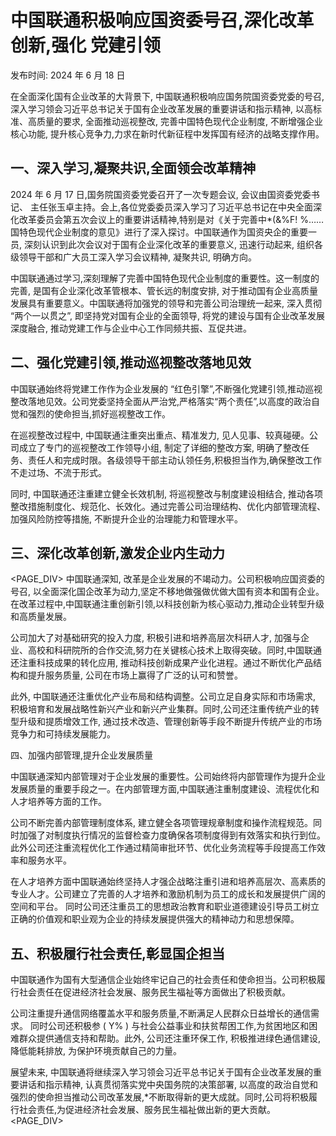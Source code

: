 # 中国联通积极响应国资委号召,深化改革创新,强化 党建引领

发布时间: 2024 年 6 月 18 日

在全面深化国有企业改革的大背景下, 中国联通积极响应国务院国资委党委的号召, 深入学习领会习近平总书记关于国有企业改革发展的重要讲话和指示精神, 以高标准、高质量的要求, 全面推动巡视整改, 完善中国特色现代企业制度, 不断增强企业核心功能, 提升核心竞争力,力求在新时代新征程中发挥国有经济的战略支撑作用。

## 一、深入学习,凝聚共识,全面领会改革精神

2024 年 6 月 17 日,国务院国资委党委召开了一次专题会议, 会议由国资委党委书记、 主任张玉卓主持。会上,各位党委委员深入学习了习近平总书记在中央全面深化改革委员会第五次会议上的重要讲话精神,特别是对《关于完善中*(&%F! %……国特色现代企业制度的意见》进行了深入探讨。中国联通作为国资央企的重要一员, 深刻认识到此次会议对于国有企业深化改革的重要意义, 迅速行动起来, 组织各级领导干部和广大员工深入学习会议精神, 凝聚共识, 明确方向。

中国联通通过学习,深刻理解了完善中国特色现代企业制度的重要性。这一制度的完善, 是国有企业深化改革管根本、管长远的制度安排, 对于推动国有企业高质量发展具有重要意义。中国联通将加强党的领导和完善公司治理统一起来, 深入贯彻 “两个一以贯之”, 即坚持党对国有企业的全面领导, 将党的建设与国有企业改革发展深度融合, 推动党建工作与企业中心工作同频共振、互促共进。

## 二、强化党建引领,推动巡视整改落地见效

中国联通始终将党建工作作为企业发展的 “红色引擎”,不断强化党建引领,推动巡视整改落地见效。公司党委坚持全面从严治党,严格落实“两个责任”,以高度的政治自觉和强烈的使命担当,抓好巡视整改工作。

在巡视整改过程中, 中国联通注重突出重点、精准发力, 见人见事、较真碰硬。公司成立了专门的巡视整改工作领导小组, 制定了详细的整改方案, 明确了整改任务、责任人和完成时限。各级领导干部主动认领任务,积极担当作为,确保整改工作不走过场、不流于形式。

同时, 中国联通还注重建立健全长效机制, 将巡视整改与制度建设相结合, 推动各项整改措施制度化、规范化、长效化。通过完善公司治理结构、优化内部管理流程、加强风险防控等措施, 不断提升企业的治理能力和管理水平。

## 三、深化改革创新,激发企业内生动力

<PAGE_DIV> 中国联通深知, 改革是企业发展的不竭动力。公司积极响应国资委的号召, 以全面深化国企改革为动力,坚定不移地做强做优做大国有资本和国有企业。在改革过程中,中国联通注重创新引领,以科技创新为核心驱动力,推动企业转型升级和高质量发展。

公司加大了对基础研究的投入力度, 积极引进和培养高层次科研人才, 加强与企业、高校和科研院所的合作交流,努力在关键核心技术上取得突破。同时,中国联通还注重科技成果的转化应用, 推动科技创新成果产业化进程。通过不断优化产品结构和提升服务质量, 公司在市场上赢得了广泛的认可和赞誉。

此外, 中国联通还注重优化产业布局和结构调整。公司立足自身实际和市场需求, 积极培育和发展战略性新兴产业和新兴产业集群。同时,公司还注重传统产业的转型升级和提质增效工作, 通过技术改造、管理创新等手段不断提升传统产业的市场竞争力和可持续发展能力。

四、加强内部管理,提升企业发展质量

中国联通深知内部管理对于企业发展的重要性。公司始终将内部管理作为提升企业发展质量的重要手段之一。在内部管理方面,中国联通注重制度建设、流程优化和人才培养等方面的工作。

公司不断完善内部管理制度体系, 建立健全各项管理规章制度和操作流程规范。同时加强了对制度执行情况的监督检查力度确保各项制度得到有效落实和执行到位。此外公司还注重流程优化工作通过精简审批环节、优化业务流程等手段提高工作效率和服务水平。

在人才培养方面中国联通始终坚持人才强企战略注重引进和培养高层次、高素质的专业人才。公司建立了完善的人才培养和激励机制为员工的成长和发展提供广阔的空间和平台。 同时公司还注重员工的思想政治教育和职业道德建设引导员工树立正确的价值观和职业观为企业的持续发展提供强大的精神动力和思想保障。

## 五、积极履行社会责任,彰显国企担当

中国联通作为国有大型通信企业始终牢记自己的社会责任和使命担当。公司积极履行社会责任在促进经济社会发展、服务民生福祉等方面做出了积极贡献。

公司注重提升通信网络覆盖水平和服务质量,不断满足人民群众日益增长的通信需求。 同时公司还积极参 \( Y\% \) 与社会公益事业和扶贫帮困工作,为贫困地区和困难群众提供通信支持和帮助。此外, 公司还注重环保工作, 积极推进绿色通信建设, 降低能耗排放, 为保护环境贡献自己的力量。

展望未来, 中国联通将继续深入学习领会习近平总书记关于国有企业改革发展的重要讲话和指示精神, 认真贯彻落实党中央国务院的决策部署, 以高度的政治自觉和强烈的使命担当推动公司改革发展,*不断取得新的更大成就。同时,公司将积极履行社会责任,为促进经济社会发展、服务民生福祉做出新的更大贡献。<PAGE_DIV> 